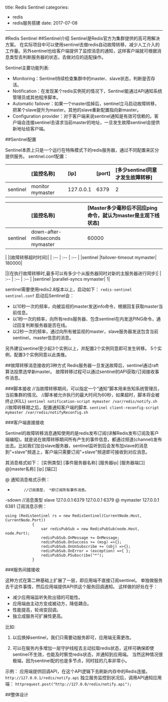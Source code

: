 title: Redis Sentinel
categories: 
- redis
- redis服务搭建
date: 2017-07-08
---
#Redis Sentinel
##Sentinel介绍
Sentinel是Redis官方为集群提供的高可用解决方案。 在实际项目中可以使用sentinel去做redis自动故障转移，减少人工介入的工作量。另外sentinel也给客户端提供了监控消息的通知，这样客户端就可根据消息类型去判断服务器的状态，去做对应的适配操作。

Sentinel主要功能列表:

- Monitoring：Sentinel持续检查集群中的master、slave状态，判断是否存活。
- Notification：在发现某个redis实例死的情况下，Sentinel能通过API通知系统管理员或其他程序脚本。
- Automatic failover：如果一个master挂掉后，sentinel立马启动故障转移，把某个slave提升为master。其他的slave重新配置指向新master。
- Configuration provider：对于客户端来说sentinel通知是有效可信赖的。客户端会连接sentinel去请求当前master的地址，一旦发生故障sentinel会提供新地址给客户端。

##Sentinel配置

Sentinel本质上只是一个运行在特殊模式下的redis服务器，通过不同配置来区分提供服务。 sentinel.conf配置：

|        |[监控名称] | [ip] | [port] | [多少sentinel同意才发生故障转移] |
| :-- | :-- | :-- | :-- | :-- |
| sentinel |monitor mymaster | 127.0.0.1 | 6379 | 2 |

| | [监控名称] | [Master多少毫秒后不回应ping命令，就认为master是主观下线状态]|
| :-- | :-- | :-- |
|sentinel |down-after-milliseconds mymaster | 60000|


| |[故障转移超时时间]|
| :-- | :-- | :-- |
|sentinel |failover-timeout mymaster| 180000|


||[在执行故障转移时,最多可以有多少个从服务器同时对新的主服务器进行同步]|
| :-- | :-- | :-- |
|sentinel |parallel-syncs mymaster| 1|


sentinel需要使用redis2.8版本以上，启动如下：
`redis-sentinel sentinel.conf`
启动后Sentinel会：

- 以10秒一次的频率，向被监视的master发送info命令，根据回复获取master当前信息。
- 以1秒一次的频率，向所有redis服务器、包含sentinel在内发送PING命令，通过回复判断服务器是否在线。
- 以2秒一次的频率，通过向所有被监视的master，slave服务器发送包含当前sentinel，master信息的消息。

另外建议sentinel至少起3个实例以上，并配置2个实例同意即可发生转移。 5个实例，配置3个实例同意以此类推。


##故障转移消息接收的3种方式
Redis服务器一旦发送故障后，sentinel通过raft算法投票选举新master。 故障转移过程可以通过sentinel的API获取/订阅接收事件消息。

###脚本接收
//当故障转移期间，可以指定一个“通知”脚本用来告知系统管理员，当前集群的情况。
//脚本被允许执行的最大时间为60秒，如果超时，脚本将会被终止(KILL)
`sentinel notification-script mymaster /var/redis/notify.sh `
//故障转移期之后，配置通知客户端的脚本.
`sentinel client-reconfig-script mymaster /var/redis/notifyReconfig.sh `

###客户端直接接收

Sentinel的故障转移消息通知使用的是redis发布订阅(详解Redis发布订阅及客户端编程)。就是说在故障转移期间所有产生的事件信息，都通过频道(channel)发布出去。比如我们加台slave服务器，sentinel监听到后会发布加slave的消息到"+slave"频道上，客户端只需要订阅"+slave"频道即可接收到对应消息。

其消息格式如下：
[实例类型] [事件服务器名称] [服务器ip] [服务器端口] @[master名称] [ip] [端口]

<instance-type> <name> <ip> <port> @ <master-name> <master-ip> <master-port>
通知消息格式示例：

*          //订阅类型， *即订阅所有事件消息。
-sdown     //消息类型
slave 127.0.0.1:6379 127.0.0.1 6379 @ mymaster 127.0.0.1 6381
订阅消息示例：
```
using (RedisSentinel rs = new RedisSentinel(CurrentNode.Host, CurrentNode.Port))
            {
                var redisPubSub = new RedisPubSub(node.Host, node.Port);
                redisPubSub.OnMessage += OnMessage;
                redisPubSub.OnSuccess += (msg) =>{};
                redisPubSub.OnUnSubscribe += (obj) =>{};
                redisPubSub.OnError = (exception) =>{ };
                redisPubSub.PSubscribe("*");
            }
```

###服务间接接收

这种方式在第二种基础上扩展了一层，即应用端不直接订阅sentinel。 单独做服务去干这件事情，然后应用端提供API供这个服务回调通知。 这样做的好处在于：

- 减少应用端监听失败出错的可能性。
- 应用端由主动方变成被动方，降低耦合。
- 性能提高，轮询变回调。
- 独立成服务可扩展性更高。

比如:
1. 以后换掉sentinel，我们只需要动服务即可，应用端无需更改。

2. 可以在服务内多增加一层守护线程去主动拉取redis状态，这样可确保即使sentinel不生效，也能及时察觉redis状态，并通知到应用端。 当然这种情况很极端，因为sentinel配的也是多节点，同时挂的几率非常小。 

示例：
应用端提供回调API，在这个API逻辑下去刷新内存中的Redis连接。
`http://127.0.0.1/redis/notify.api`
独立服务监控到状况后，调用API通知应用端：
`httprequest.post("http://127.0.0/redis/notify.api");`


##整体设计